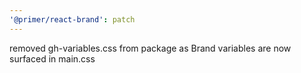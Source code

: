 ```yaml
---
'@primer/react-brand': patch
---
```


removed gh-variables.css from package as Brand variables are now surfaced in main.css
